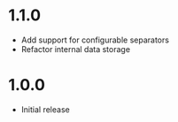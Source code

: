# 1.1.0

- Add support for configurable separators
- Refactor internal data storage

# 1.0.0

- Initial release
